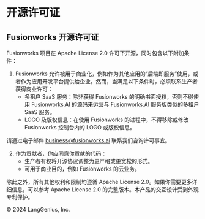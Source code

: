 # 开源许可证

## Fusionworks 开源许可证

Fusionworks 项目在 Apache License 2.0 许可下开源，同时包含以下附加条件：

1. Fusionworks 允许被用于商业化，例如作为其他应用的“后端即服务”使用，或者作为应用开发平台提供给企业。然而，当满足以下条件时，必须联系生产者获得商业许可：
   * 多租户 SaaS 服务：除非获得 Fusionworks 的明确书面授权，否则不得使用 Fusionworks.AI 的源码来运营与 Fusionworks.AI 服务版类似的多租户 SaaS 服务。
   * LOGO 及版权信息：在使用 Fusionworks 的过程中，不得移除或修改 Fusionworks 控制台内的 LOGO 或版权信息。

请通过电子邮件 [business@fusionworks.ai](mailto:business@fusionworks.ai) 联系我们咨询许可事宜。

2. 作为贡献者，你应同意你贡献的代码：
   * 生产者有权将开源协议调整为更严格或更宽松的形式。
   * 可用于商业目的，例如 Fusionworks 的云业务。

除此之外，所有其他权利和限制均遵循 Apache License 2.0。如果你需要更多详细信息，可以参考 Apache License 2.0 的完整版本。本产品的交互设计受到外观专利保护。

© 2024 LangGenius, Inc.
